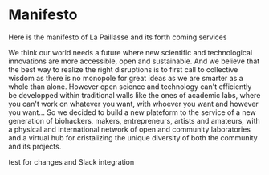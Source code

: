 Manifesto
=========

Here is the manifesto of La Paillasse and its forth coming services

We think our world needs a future where new scientific and technological innovations are more accessible, open and sustainable.  And we believe that the best way to realize the right disruptions is to first call to collective wisdom as there is no monopole for great ideas as we are smarter as a whole than alone. However open science and technology can't efficiently be developped within traditional walls like the ones of academic labs, where you can't work on whatever you want, with whoever you want and however you want... So we decided to build a new plateform to the service of a new generation of biohackers, makers, entrepreneurs, artists and amateurs, with a physical and international network of open and community laboratories and a virtual hub for cristalizing the unique diversity of both the community and its projects.

test for changes and Slack integration
